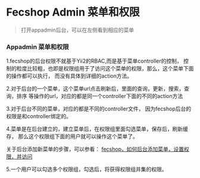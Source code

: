 Fecshop Admin 菜单和权限
=========================

> 打开appadmin后台，可以在左侧看到相应的菜单


### Appadmin 菜单和权限

1.fecshop的后台权限不就基于Yii2的RBAC,而是基于菜单controller的控制，
控制的粒度比较粗，也即是权限组用于了访问这个菜单的权限，那么，这个菜单下面的操作都可以执行，
而没有具体到详细的action方法。

2.对于后台的一个菜单，这个菜单url点击刷新后，里面的查询，更新，搜索，查询，排序
等操作的url，对应的都是同一个controller下面的不同的action方法

3.对于后台不同的菜单，对应的都是不同的controller文件，
因为fecshop后台的权限是和controller绑定的。

4.菜单是在后台建立的，建立菜单后，在权限组里面勾选菜单，保存后，刷新缓存，
那么这个权限组下面的用户就可以操作这个菜单了。

关于后台添加新菜单的步骤，可以参看：
[fecshop，如何后台添加菜单，设置权限，并访问](http://www.fecshop.com/topic/437)

5.一个用户可以勾选多个权限组，勾选后，将获得权限组并集的权限。

